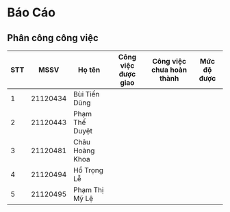 # Báo Cáo
## Phân công công việc
|STT|MSSV|Họ tên|Công việc được giao|Công việc chưa hoàn thành|Mức độ được|
|---|-----|-------|-----|-----------|-------|
|1|21120434|Bùi Tiến Dũng|
|2|21120443|Phạm Thế Duyệt|
|3|21120481|Châu Hoàng Khoa|
|4|21120494|Hồ Trọng Lễ|
|5|21120495|Phạm Thị Mỹ Lệ|